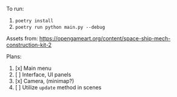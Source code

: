 To run:

1. `poetry install`
2. `poetry run python main.py --debug`

Assets from:
https://opengameart.org/content/space-ship-mech-construction-kit-2

Plans:
1. [x] Main menu 
2. [ ] Interface, UI panels
3. [x] Camera, (minimap?)
4. [ ] Utilize `update` method in scenes
